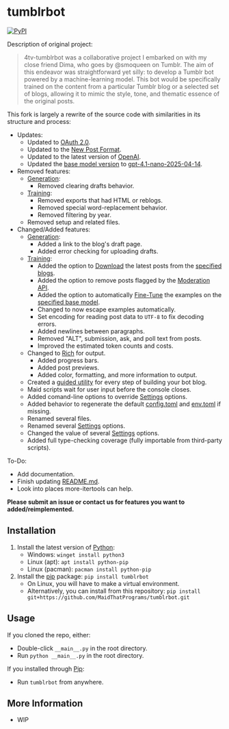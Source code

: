 [OpenAI]: https://pypi.org/project/openai
[Python]: https://python.org/download
[Rich]: https://pypi.org/project/rich

[gpt-4.1-nano-2025-04-14]: https://platform.openai.com/docs/models/gpt-4.1-nano
[Moderation API]: https://platform.openai.com/docs/api-reference/moderations
[New Post Format]: https://tumblr.com/docs/npf
[OAuth 2.0]: https://www.tumblr.com/docs/en/api/v2#oauth2-authorization
[pip]: https://pypi.org

[Download]: tumblrbot/flow/download.py
[Examples]: tumblrbot/flow/examples.py
[Fine-Tune]: tumblrbot/flow/fine_tune.py
[Generate]: tumblrbot/flow/generate.py
[Utils]: tumblrbot/utils/common.py
[Models]: tumblrbot/utils/models.py
[Settings]: tumblrbot/utils/settings.py
[Tumblr]: tumblrbot/utils/tumblr.py
[Main]: __main__.py
[README.md]: README.md

# tumblrbot
[![PyPI](<https://img.shields.io/pypi/v/tumblrbot.svg?label=pypi%20(stable)>)](https://pypi.org/project/tumblrbot/)

Description of original project:
> 4tv-tumblrbot was a collaborative project I embarked on with my close friend Dima, who goes by @smoqueen on Tumblr. The aim of this endeavor was straightforward yet silly: to develop a Tumblr bot powered by a machine-learning model. This bot would be specifically trained on the content from a particular Tumblr blog or a selected set of blogs, allowing it to mimic the style, tone, and thematic essence of the original posts.

This fork is largely a rewrite of the source code with similarities in its structure and process:
- Updates:
   - Updated to [OAuth 2.0].
   - Updated to the [New Post Format].
   - Updated to the latest version of [OpenAI].
   - Updated the [base model version][Settings] to [gpt-4.1-nano-2025-04-14].
- Removed features:
   - [Generation][Generate]:
      - Removed clearing drafts behavior.
   - [Training][Examples]:
      - Removed exports that had HTML or reblogs.
      - Removed special word-replacement behavior.
      - Removed filtering by year.
   - Removed setup and related files.
- Changed/Added features:
   - [Generation][Generate]:
      - Added a link to the blog's draft page.
      - Added error checking for uploading drafts.
   - [Training][Examples]:
      - Added the option to [Download] the latest posts from the [specified blogs][Settings].
      - Added the option to remove posts flagged by the [Moderation API].
      - Added the option to automatically [Fine-Tune] the examples on the [specified base model][Settings].
      - Changed to now escape examples automatically.
      - Set encoding for reading post data to `UTF-8` to fix decoding errors.
      - Added newlines between paragraphs.
      - Removed "ALT", submission, ask, and poll text from posts.
      - Improved the estimated token counts and costs.
   - Changed to [Rich] for output.
      - Added progress bars.
      - Added post previews.
      - Added color, formatting, and more information to output.
   - Created a [guided utility][Main] for every step of building your bot blog.
   - Maid scripts wait for user input before the console closes.
   - Added comand-line options to override [Settings] options.
   - Added behavior to regenerate the default [config.toml][Settings] and [env.toml][Settings] if missing.
   - Renamed several files.
   - Renamed several [Settings] options.
   - Changed the value of several [Settings] options.
   - Added full type-checking coverage (fully importable from third-party scripts).

To-Do:
- Add documentation.
- Finish updating [README.md].
- Look into places more-itertools can help.


**Please submit an issue or contact us for features you want to added/reimplemented.**

## Installation
1. Install the latest version of [Python]:
   - Windows: `winget install python3`
   - Linux (apt): `apt install python-pip`
   - Linux (pacman): `pacman install python-pip`
1. Install the [pip] package: `pip install tumblrbot`
   - On Linux, you will have to make a virtual environment.
   - Alternatively, you can install from this repository: `pip install git+https://github.com/MaidThatPrograms/tumblrbot.git`

## Usage
If you cloned the repo, either:
   - Double-click `__main__.py` in the root directory.
   - Run `python __main__.py` in the root directory.

If you installed through [Pip]:
   - Run `tumblrbot` from anywhere.

## More Information
   - WIP

